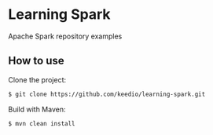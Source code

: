 # Learning Spark
Apache Spark repository examples

## How to use

Clone the project:

```sh
$ git clone https://github.com/keedio/learning-spark.git
```

Build with Maven:

```sh
$ mvn clean install
```

